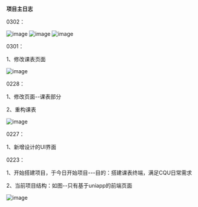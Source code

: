 ﻿**项目主日志**

0302：

![image](https://user-images.githubusercontent.com/81294772/156323968-1410a81b-edb8-4400-8fa6-ca1af2230cc2.png)
![image](https://user-images.githubusercontent.com/81294772/156324006-9ce65f48-1c2e-416e-b8ac-a55922084e23.png)
![image](https://user-images.githubusercontent.com/81294772/156324055-bb85e98c-52b2-4341-8d64-b3861d725bcd.png)



0301：

1、修改课表页面

![image](https://user-images.githubusercontent.com/81294772/156209159-be35fc0f-7b66-4f94-8f00-076a3ef984a5.png)



0228：

1、修改页面--课表部分

2、重构课表

![image](https://user-images.githubusercontent.com/81294772/156026300-b51baa75-ab3f-46d1-bf14-3f9602af69b2.png)



0227：

1、新增设计的UI界面


0223：

1、开始搭建项目，于今日开始项目---目的：搭建课表终端，满足CQU日常需求

2、当前项目结构：如图--只有基于uniapp的前端页面

![image](https://user-images.githubusercontent.com/81294772/155316572-3d3f32d6-1992-483c-ab9a-ef880f8df3c7.png)
